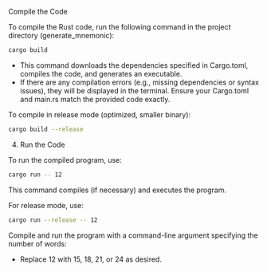 Compile the Code

To compile the Rust code, run the following command in the project directory (generate_mnemonic):

```bash
cargo build
```

- This command downloads the dependencies specified in Cargo.toml, compiles the code, and generates an executable.
- If there are any compilation errors (e.g., missing dependencies or syntax issues), they will be displayed in the terminal. Ensure your Cargo.toml and main.rs match the provided code exactly.

To compile in release mode (optimized, smaller binary):

```bash
cargo build --release
```

4. Run the Code

To run the compiled program, use:

```bash
cargo run -- 12
```

This command compiles (if necessary) and executes the program.

For release mode, use:

```bash
cargo run --release -- 12
```

Compile and run the program with a command-line argument specifying the number of words:

- Replace 12 with 15, 18, 21, or 24 as desired.
